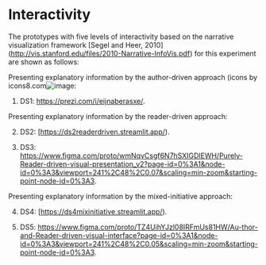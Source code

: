 # Interactivity
The prototypes with five levels of interactivity based on the narrative visualization framework [Segel and Heer, 2010]
  (http://vis.stanford.edu/files/2010-Narrative-InfoVis.pdf) for this experiment are shown as follows: 

Presenting explanatory information by the author-driven approach (icons by icons8.com![image](https://github.com/user-attachments/assets/52b0de60-22de-44b6-90de-459dc59b4a14):
1) DS1: https://prezi.com/i/eijnaberasxe/.

Presenting explanatory information by the reader-driven approach:

2) DS2: [https://ds2readerdriven.streamlit.app/).

3) DS3: https://www.figma.com/proto/wmNqvCsgf6N7hSXIGDlEWH/Purely-Reader-driven-visual-presentation_v2?page-id=0%3A1&node-id=0%3A3&viewport=241%2C48%2C0.07&scaling=min-zoom&starting-point-node-id=0%3A3.

Presenting explanatory information by the mixed-initiative approach:

4) DS4: [https://ds4mixinitiative.streamlit.app/).

5) DS5: https://www.figma.com/proto/TZ4UihYJzl08IRFmUs81HW/Au-thor-and-Reader-driven-visual-interface?page-id=0%3A1&node-id=0%3A3&viewport=241%2C48%2C0.05&scaling=min-zoom&starting-point-node-id=0%3A3.
